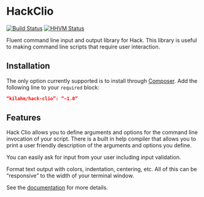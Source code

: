HackClio
========
[![Build Status](https://travis-ci.org/kilahm/HackClio.svg?branch=master)](https://travis-ci.org/kilahm/HackClio) [![HHVM Status](http://hhvm.h4cc.de/badge/kilahm/hack-clio.svg)](http://hhvm.h4cc.de/package/kilahm/hack-clio)

Fluent command line input and output library for Hack.  This library is useful to making command line scripts that require user interaction.

## Installation

The only option currently supported is to install through [Composer](https://getcomposer.org/).  Add the following line to your `required` block:

```json
“kilahm/hack-clio”: “~1.0”
```

## Features

Hack Clio allows you to define arguments and options for the command line invocation of your script. There is a built in help compiler that allows you to print a user friendly description of the arguments and options you define.

You can easily ask for input from your user including input validation.

Format text output with colors, indentation, centering, etc.  All of this can be “responsive” to the width of your terminal window.

See the [documentation](http://hackclio.readthedocs.org/en/latest/) for more details.
